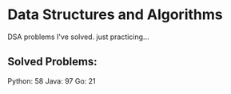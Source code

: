# Data Structures and Algorithms
DSA problems I've solved. just practicing...

## Solved Problems:
Python: 58
Java: 97
Go: 21

